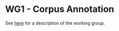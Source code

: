 # WG1 - Corpus Annotation

See [here](https://unidive.lisn.upsaclay.fr/doku.php?id=wg1:wg1) for a description of the working group.
